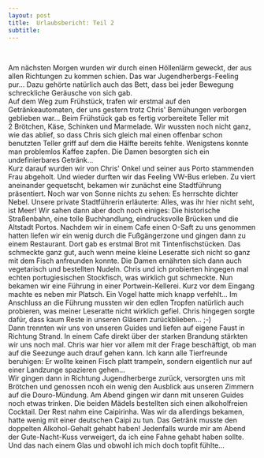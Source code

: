 ```yaml
---
layout: post
title:  Urlaubsbericht: Teil 2
subtitle:  
---
```


 

Am nächsten Morgen wurden wir durch einen Höllenlärm geweckt, der aus allen Richtungen zu kommen schien. Das war Jugendherbergs-Feeling pur... Dazu gehörte natürlich auch das Bett, dass bei jeder Bewegung schreckliche Geräusche von sich gab.  
Auf dem Weg zum Frühstück, trafen wir erstmal auf den Getränkeautomaten, der uns gestern trotz Chris' Bemühungen verborgen geblieben war... Beim Frühstück gab es fertig vorbereitete Teller mit 2 Brötchen, Käse, Schinken und Marmelade. Wir wussten noch nicht ganz, wie das ablief, so dass Chris sich gleich mal einen offenbar schon benutzten Teller griff auf dem die Hälfte bereits fehlte. Wenigstens konnte man problemlos Kaffee zapfen. Die Damen besorgten sich ein undefinierbares Getränk...  
Kurz darauf wurden wir von Chris' Onkel und seiner aus Porto stammenden Frau abgeholt. Und wieder durften wir das Feeling VW-Bus erleben. Zu viert aneinander gequetscht, bekamen wir zunächst eine Stadtführung präsentiert. Noch war von Sonne nichts zu sehen: Es herrschte dichter Nebel. Unsere private Stadtführerin erläuterte: Alles, was ihr hier nicht seht, ist Meer! Wir sahen dann aber doch noch einiges: Die historische Straßenbahn, eine tolle Buchhandlung, eindrucksvolle Brücken und die Altstadt Portos. Nachdem wir in einem Cafe einen O-Saft zu uns genommen hatten liefen wir ein wenig durch die Fußgängerzone und gingen dann zu einem Restaurant. Dort gab es erstmal Brot mit Tintenfischstücken. Das schmeckte ganz gut, auch wenn meine kleine Leseratte sich nicht so ganz mit dem Fisch anfreunden konnte. Die Damen ernährten sich dann auch vegetarisch und bestellten Nudeln. Chris und ich probierten hingegen mal echten portugiesischen Stockfisch, was wirklich gut schmeckte. Nun bekamen wir eine Führung in einer Portwein-Kellerei. Kurz vor dem Eingang machte es neben mir Platsch. Ein Vogel hatte mich knapp verfehlt... Im Anschluss an die Führung mussten wir den edlen Tropfen natürlich auch probieren, was meiner Leseratte nicht wirklich gefiel. Chris hingegen sorgte dafür, dass kaum Reste in unseren Gläsern zurückblieben... ;-)  
Dann trennten wir uns von unseren Guides und liefen auf eigene Faust in Richtung Strand. In einem Cafe direkt über der starken Brandung stärkten wir uns noch mal. Chris war hier vor allem mit der Frage beschäftigt, ob man auf die Seezunge auch drauf gehen kann. Ich kann alle Tierfreunde beruhigen: Er wollte keinen Fisch platt trampeln, sondern eigentlich nur auf einer Landzunge spazieren gehen...  
Wir gingen dann in Richtung Jugendherberge zurück, versorgten uns mit Brötchen und genossen ncoh ein wenig den Ausblick aus unseren Zimmern auf die Douro-Mündung. Am Abend gingen wir dann mit unseren Guides noch etwas trinken. Die beiden Mädels bestellten sich einen alkoholfreien Cocktail. Der Rest nahm eine Caipirinha. Was wir da allerdings bekamen, hatte wenig mit einer deutschen Caipi zu tun. Das Getränk musste den doppelten Alkohol-Gehalt gehabt haben! Jedenfalls wurde mir am Abend der Gute-Nacht-Kuss verweigert, da ich eine Fahne gehabt haben sollte. Und das nach einem Glas und obwohl ich mich doch topfit fühlte...
